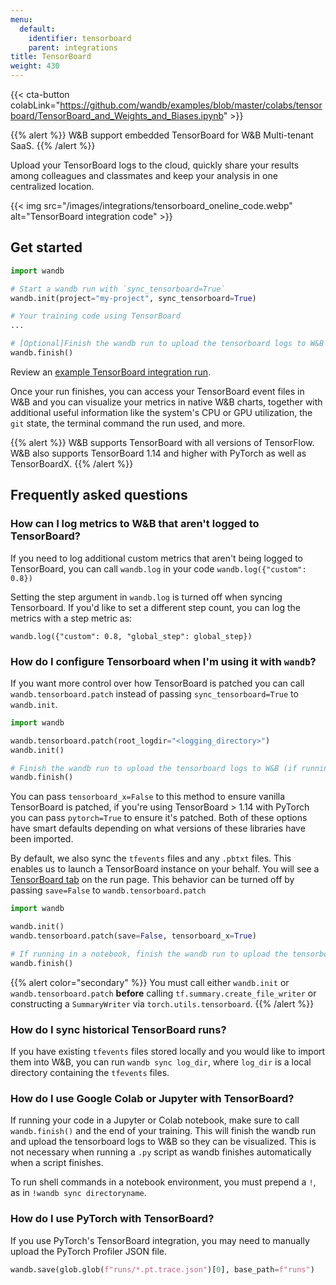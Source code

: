 ```yaml
---
menu:
  default:
    identifier: tensorboard
    parent: integrations
title: TensorBoard
weight: 430
---
```

{{< cta-button colabLink="https://github.com/wandb/examples/blob/master/colabs/tensorboard/TensorBoard_and_Weights_and_Biases.ipynb" >}}

{{% alert %}}
W&B support embedded TensorBoard for W&B Multi-tenant SaaS.
{{% /alert %}}

Upload your TensorBoard logs to the cloud, quickly share your results among colleagues and classmates and keep your analysis in one centralized location.

{{< img src="/images/integrations/tensorboard_oneline_code.webp" alt="TensorBoard integration code" >}}

## Get started

```python
import wandb

# Start a wandb run with `sync_tensorboard=True`
wandb.init(project="my-project", sync_tensorboard=True)

# Your training code using TensorBoard
...

# [Optional]Finish the wandb run to upload the tensorboard logs to W&B (if running in Notebook)
wandb.finish()
```

Review an [example TensorBoard integration run](https://wandb.ai/rymc/simple-tensorboard-example/runs/oab614zf/tensorboard).

Once your run finishes, you can access your TensorBoard event files in W&B and you can visualize your metrics in native W&B charts, together with additional useful information like the system's CPU or GPU utilization, the `git` state, the terminal command the run used, and more.

{{% alert %}}
W&B supports TensorBoard with all versions of TensorFlow. W&B also supports TensorBoard 1.14 and higher with PyTorch as well as TensorBoardX.
{{% /alert %}}

## Frequently asked questions

### How can I log metrics to W&B that aren't logged to TensorBoard?

If you need to log additional custom metrics that aren't being logged to TensorBoard, you can call `wandb.log` in your code `wandb.log({"custom": 0.8})`

Setting the step argument in `wandb.log` is turned off when syncing Tensorboard. If you'd like to set a different step count, you can log the metrics with a step metric as:

`wandb.log({"custom": 0.8, "global_step": global_step})`

### How do I configure Tensorboard when I'm using it with `wandb`?

If you want more control over how TensorBoard is patched you can call `wandb.tensorboard.patch` instead of passing `sync_tensorboard=True` to `wandb.init`.

```python
import wandb

wandb.tensorboard.patch(root_logdir="<logging_directory>")
wandb.init()

# Finish the wandb run to upload the tensorboard logs to W&B (if running in Notebook)
wandb.finish()
```

You can pass `tensorboard_x=False` to this method to ensure vanilla TensorBoard is patched, if you're using TensorBoard > 1.14 with PyTorch you can pass `pytorch=True` to ensure it's patched. Both of these options have smart defaults depending on what versions of these libraries have been imported.

By default, we also sync the `tfevents` files and any `.pbtxt` files. This enables us to launch a TensorBoard instance on your behalf. You will see a [TensorBoard tab](https://www.wandb.com/articles/hosted-tensorboard) on the run page. This behavior can be turned off by passing `save=False` to `wandb.tensorboard.patch`

```python
import wandb

wandb.init()
wandb.tensorboard.patch(save=False, tensorboard_x=True)

# If running in a notebook, finish the wandb run to upload the tensorboard logs to W&B
wandb.finish()
```

{{% alert color="secondary" %}}
You must call either `wandb.init` or `wandb.tensorboard.patch` **before** calling `tf.summary.create_file_writer` or constructing a `SummaryWriter` via `torch.utils.tensorboard`.
{{% /alert %}}

### How do I sync historical TensorBoard runs?

If you have existing `tfevents` files stored locally and you would like to import them into W&B, you can run `wandb sync log_dir`, where `log_dir` is a local directory containing the `tfevents` files.

### How do I use Google Colab or Jupyter with TensorBoard?

If running your code in a Jupyter or Colab notebook, make sure to call `wandb.finish()` and the end of your training. This will finish the wandb run and upload the tensorboard logs to W&B so they can be visualized. This is not necessary when running a `.py` script as wandb finishes automatically when a script finishes.

To run shell commands in a notebook environment, you must prepend a `!`, as in `!wandb sync directoryname`.

### How do I use PyTorch with TensorBoard?

If you use PyTorch's TensorBoard integration, you may need to manually upload the PyTorch Profiler JSON file.

```python
wandb.save(glob.glob(f"runs/*.pt.trace.json")[0], base_path=f"runs")
```